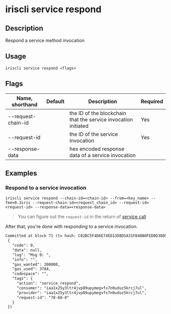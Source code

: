 # iriscli service respond 

## Description

Respond a service method invocation

## Usage

```
iriscli service respond <flags>
```

## Flags

| Name, shorthand       | Default                 | Description                                                                                                                                           | Required |
| --------------------- | ----------------------- | ----------------------------------------------------------------------------------------------------------------------------------------------------- | -------- |
| --request-chain-id    |                         | the ID of the blockchain that the service invocation initiated                                                                                              |  Yes     |
| --request-id          |                         | the ID of the service invocation                                                                                                                                |  Yes     |
| --response-data       |                         | hex encoded response data of a service invocation                                                                       |         |

## Examples

### Respond to a service invocation 

```shell
iriscli service respond --chain-id=<chain-id> --from=<key_name> --fee=0.3iris --request-chain-id=<request_chain_id> --request-id=<request-id> --response-data=<response-data>
```
> You can figure out the `request-id` in the return of [service call](call.md)

After that, you're done with responding to a service invocation.

```txt
Committed at block 71 (tx hash: C02BC5F4D6E74ED13D8D5A31F040B0FED0D3805AF1C546544A112DB2EFF3D9D5, response:
 {
   "code": 0,
   "data": null,
   "log": "Msg 0: ",
   "info": "",
   "gas_wanted": 200000,
   "gas_used": 3784,
   "codespace": "",
   "tags": {
     "action": "service_respond",
     "consumer": "iaa1x25y3ltr4jvp89upymegvfx7n0uduz5krcj7ul",
     "provider": "iaa1x25y3ltr4jvp89upymegvfx7n0uduz5krcj7ul",
     "request-id": "78-68-0"
   }
 })
```

